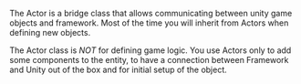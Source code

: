 The Actor is a bridge class that allows communicating between unity game objects and framework. Most of the time you will inherit from Actors when defining new objects.

The Actor class is *NOT* for defining game logic. You use Actors only to add some components to the entity, to have a connection between Framework and Unity out of the box and for initial setup of the object. 